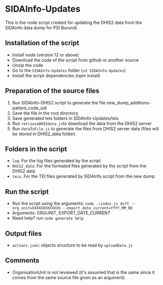 # SIDAInfo-Updates
This is the node script created for updating the DHIS2 data from the SIDAinfo data dump for PSI Burundi.

## Installation of the script
- Install node (version 12 or above)
- Download the code of the script from github or another source
- Unzip the code
- Go to the ```SIDAInfo-Updates``` folder (```cd SIDAInfo-Updates```)
- Install the script dependencies (npm install)

## Preparation of the source files
1. Run SIDAInfo-DHIS2 script to generate the file new_dump_additions-patient_code_uid
2. Save the file in the root directory
3. Save generated teis folders in SIDAInfo-Updates/teis
4. Run ```retrieveDHISdata.js```to download the data from the DHIS2 server
5. Run ```dataToFile.js``` to generate the files from DHIS2 server data (files will be stored in DHIS2_data folder)


## Folders in the script
- ```log```: For the log files generated by the script
- ```DHIS2_data```: For the formated files generated by the script from the DHIS2 data 
- ```teis```: For the TEI files generated by SIDAInfo script from the new dump

## Run the script
- Run the script using the arguments: ```node .\index.js diff --org_unit=XXXXXXXXXXXXX --export_date_current=YYYY_MM_DD```
- Arguments: ORGUNIT, EXPORT_DATE_CURRENT
- Need help? run ```node generate help```

## Output files
- ```actions.json```: objects structure to be read by ```uploadData.js```

## Comments
- OrganisationUnit is not reviewed (it's assumed that is the same since it comes from the same source file given as an argument)
